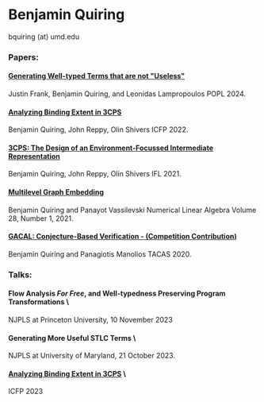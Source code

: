 # Benjamin Quiring
bquiring (at) umd.edu




### Papers:

#### [Generating Well-typed Terms that are not "Useless"](https://lemonidas.github.io/pdf/NotUseless.pdf)
Justin Frank, Benjamin Quiring, and Leonidas Lampropoulos
POPL 2024.

#### [Analyzing Binding Extent in 3CPS](https://dl.acm.org/doi/pdf/10.1145/3547645)
Benjamin Quiring, John Reppy, Olin Shivers
ICFP 2022.

#### [3CPS: The Design of an Environment-Focussed Intermediate Representation](https://dl.acm.org/doi/pdf/10.1145/3544885.3544889)
Benjamin Quiring, John Reppy, Olin Shivers
IFL 2021.

#### [Multilevel Graph Embedding](https://web.pdx.edu/~panayot/IM-971424-4.pdf)
Benjamin Quiring and Panayot Vassilevski
Numerical Linear Algebra Volume 28, Number 1, 2021.

#### [GACAL: Conjecture-Based Verification - (Competition Contribution)](https://www.khoury.northeastern.edu/home/pete/pub/tacas-2020.pdf)
Benjamin Quiring and Panagiotis Manolios
TACAS 2020.


### Talks:

#### Flow Analysis <em>For Free</em>, and Well-typedness Preserving Program Transformations \
NJPLS at Princeton University, 10 November 2023

#### Generating More Useful STLC Terms \
NJPLS at University of Maryland, 21 October 2023.

#### [Analyzing Binding Extent in 3CPS](https://www.youtube.com/watch?v=lO1D88QK-UI) \
ICFP 2023
